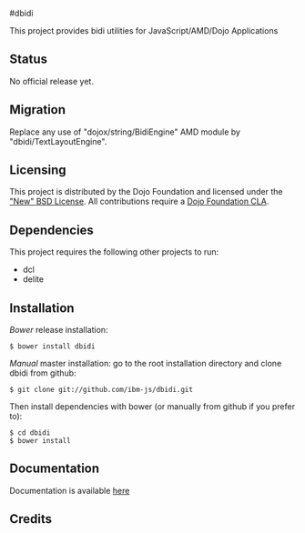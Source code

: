 #dbidi

This project provides bidi utilities for JavaScript/AMD/Dojo Applications

## Status

No official release yet.

## Migration

Replace any use of "dojox/string/BidiEngine" AMD module by "dbidi/TextLayoutEngine".

## Licensing

This project is distributed by the Dojo Foundation and licensed under the ["New" BSD License](https://github.com/dojo/dojo/blob/master/LICENSE#L13-L41).
All contributions require a [Dojo Foundation CLA](http://dojofoundation.org/about/claForm).

## Dependencies

This project requires the following other projects to run:
 * dcl
 * delite
 
## Installation

_Bower_ release installation:

    $ bower install dbidi

_Manual_ master installation: go to the root installation directory and clone dbidi from github:

    $ git clone git://github.com/ibm-js/dbidi.git

Then install dependencies with bower (or manually from github if you prefer to):

	$ cd dbidi
	$ bower install
	
## Documentation

Documentation is available [here](./docs/index)

## Credits


